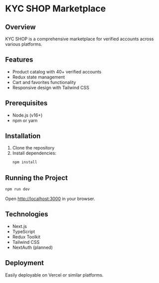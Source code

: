 # KYC SHOP Marketplace

## Overview
KYC SHOP is a comprehensive marketplace for verified accounts across various platforms.

## Features
- Product catalog with 40+ verified accounts
- Redux state management
- Cart and favorites functionality
- Responsive design with Tailwind CSS

## Prerequisites
- Node.js (v16+)
- npm or yarn

## Installation
1. Clone the repository
2. Install dependencies:
   ```bash
   npm install
   ```

## Running the Project
```bash
npm run dev
```

Open [http://localhost:3000](http://localhost:3000) in your browser.

## Technologies
- Next.js
- TypeScript
- Redux Toolkit
- Tailwind CSS
- NextAuth (planned)

## Deployment
Easily deployable on Vercel or similar platforms.
  